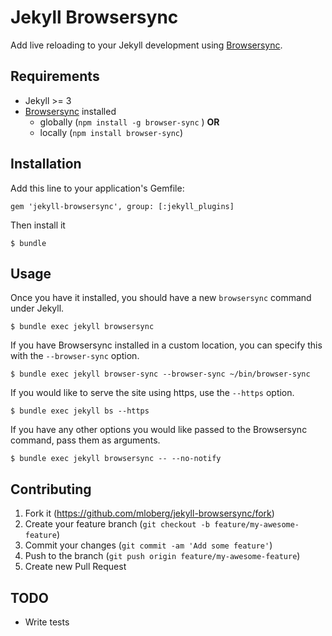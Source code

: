 # Jekyll Browsersync

Add live reloading to your Jekyll development using [Browsersync](https://www.browsersync.io/).

## Requirements

* Jekyll >= 3
* [Browsersync](https://www.browsersync.io/) installed
  * globally (`npm install -g browser-sync` ) **OR**
  * locally (`npm install browser-sync`)

## Installation

Add this line to your application's Gemfile:

    gem 'jekyll-browsersync', group: [:jekyll_plugins]

Then install it

    $ bundle

## Usage

Once you have it installed, you should have a new `browsersync` command under Jekyll.

    $ bundle exec jekyll browsersync

If you have Browsersync installed in a custom location, you can specify this with the
`--browser-sync` option.

    $ bundle exec jekyll browser-sync --browser-sync ~/bin/browser-sync

If you would like to serve the site using https, use the `--https` option.

    $ bundle exec jekyll bs --https

If you have any other options you would like passed to the Browsersync command,
pass them as arguments.

    $ bundle exec jekyll browsersync -- --no-notify

## Contributing

1. Fork it (https://github.com/mloberg/jekyll-browsersync/fork)
2. Create your feature branch (`git checkout -b feature/my-awesome-feature`)
3. Commit your changes (`git commit -am 'Add some feature'`)
4. Push to the branch (`git push origin feature/my-awesome-feature`)
5. Create new Pull Request

## TODO

* Write tests
